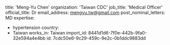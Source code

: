 title: 'Meng-Yu Chen'
organization: 'Taiwan CDC'
job_title: 'Medical Officer'
official_title: Dr
email_address: mengyu.tw@gmail.com
post_nominal_letters: MD
expertise:
  - hypertension
country:
  - Taiwan
works_in: Taiwan
import_id: 8441d1d6-7f0e-442b-9fa0-32e594a4e4bb
id: 7cdc50e6-9c29-459c-9e2c-0b1ddc9883dd
